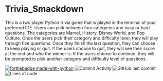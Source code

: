 # Trivia_Smackdown

This is a two player Python trivia game that is played in the terminal of your preferred IDE. Users can pick between four categories and easy or hard questions. The categories are Marvel, History, Disney World, and Pop Culture. 
Once the users pick their category and difficulty level, they will play through five questions. Once they finish the last question, they can choose to keep playing or quit. If the users choose to quit, they will see their score at the end and who the winner is. If the users choose to continue, they will be prompted to pick another category and difficulty level of questions. 

[![forthebadge made-with-python](http://ForTheBadge.com/images/badges/made-with-python.svg)](https://www.python.org/)
![Commit Activity](https://img.shields.io/github/commit-activity/m/PurpleFlower436/Trivia_Smackdown)
![GitHub last commit](https://img.shields.io/github/last-commit/PurpleFlower436/Trivia_Smackdown)
![Lines of code](https://img.shields.io/tokei/lines/github/PurpleFlower436/Trivia_Smackdown?color=orange)
